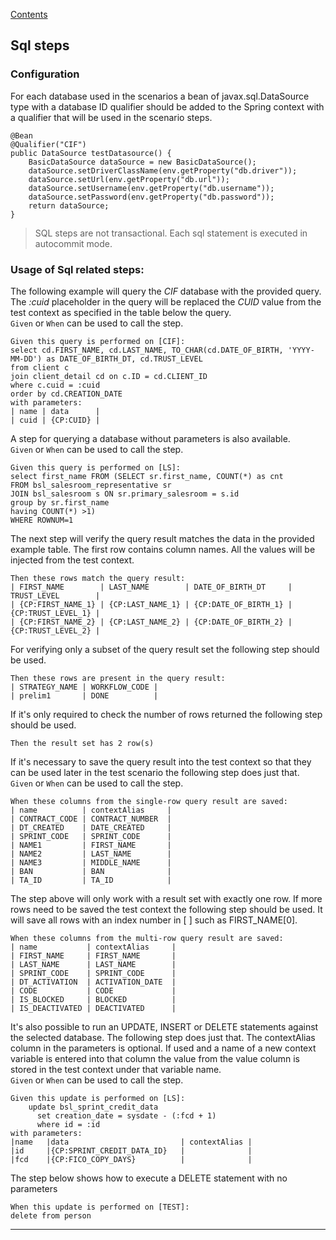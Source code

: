 [Contents](../README.md)

## Sql steps

### Configuration
 
For each database used in the scenarios a bean of javax.sql.DataSource type with a database ID qualifier should be added to the Spring context with a qualifier that will be used in the scenario steps.  

```
@Bean
@Qualifier("CIF")
public DataSource testDatasource() {
    BasicDataSource dataSource = new BasicDataSource();
    dataSource.setDriverClassName(env.getProperty("db.driver"));
    dataSource.setUrl(env.getProperty("db.url"));
    dataSource.setUsername(env.getProperty("db.username"));
    dataSource.setPassword(env.getProperty("db.password"));
    return dataSource;
}
```

> SQL steps are not transactional. Each sql statement is executed in autocommit mode.


### Usage of Sql related steps:

The following example will query the *CIF* database with the provided query. 
The *:cuid* placeholder in the query will be replaced the *CUID* value from the test context as specified in the table below the query.  
`Given` or `When` can be used to call the step.
```
Given this query is performed on [CIF]:  
select cd.FIRST_NAME, cd.LAST_NAME, TO_CHAR(cd.DATE_OF_BIRTH, 'YYYY-MM-DD') as DATE_OF_BIRTH_DT, cd.TRUST_LEVEL
from client c
join client_detail cd on c.ID = cd.CLIENT_ID
where c.cuid = :cuid
order by cd.CREATION_DATE  
with parameters:  
| name | data      |  
| cuid | {CP:CUID} |
```

A step for querying a database without parameters is also available.  
`Given` or `When` can be used to call the step.


```
Given this query is performed on [LS]:
select first_name FROM (SELECT sr.first_name, COUNT(*) as cnt
FROM bsl_salesroom_representative sr
JOIN bsl_salesroom s ON sr.primary_salesroom = s.id
group by sr.first_name
having COUNT(*) >1)
WHERE ROWNUM=1

```

The next step will verify the query result matches the data in the provided example table. 
The first row contains column names. All the values will be injected from the test context.  

```
Then these rows match the query result:  
| FIRST_NAME        | LAST_NAME        | DATE_OF_BIRTH_DT     | TRUST_LEVEL        |  
| {CP:FIRST_NAME_1} | {CP:LAST_NAME_1} | {CP:DATE_OF_BIRTH_1} | {CP:TRUST_LEVEL_1} |  
| {CP:FIRST_NAME_2} | {CP:LAST_NAME_2} | {CP:DATE_OF_BIRTH_2} | {CP:TRUST_LEVEL_2} |  
```

For verifying only a subset of the query result set the following step should be used.

```
Then these rows are present in the query result:
| STRATEGY_NAME | WORKFLOW_CODE |
| prelim1       | DONE          |
```

If it's only required to check the number of rows returned the following step should be used.

```
Then the result set has 2 row(s) 
```

If it's necessary to save the query result into the test context so that they can be used later in the test scenario the following step does just that.  
`Given` or `When` can be used to call the step.

```
When these columns from the single-row query result are saved:
| name          | contextAlias     |
| CONTRACT_CODE | CONTRACT_NUMBER  |
| DT_CREATED    | DATE_CREATED     |
| SPRINT_CODE   | SPRINT_CODE      |
| NAME1         | FIRST_NAME       |
| NAME2         | LAST_NAME        |
| NAME3         | MIDDLE_NAME      |
| BAN           | BAN              |
| TA_ID         | TA_ID            |
```

The step above will only work with a result set with exactly one row. 
If more rows need to be saved the test context the following step should be used.
It will save all rows with an index number in [ ] such as FIRST_NAME[0].  

```
When these columns from the multi-row query result are saved:
| name           | contextAlias     |
| FIRST_NAME     | FIRST_NAME       |
| LAST_NAME      | LAST_NAME        |
| SPRINT_CODE    | SPRINT_CODE      |
| DT_ACTIVATION  | ACTIVATION_DATE  |
| CODE           | CODE             |
| IS_BLOCKED     | BLOCKED          |
| IS_DEACTIVATED | DEACTIVATED      |
```

It's also possible to run an UPDATE, INSERT or DELETE statements against the selected database. The following step does just that.
The contextAlias column in the parameters is optional. 
If used and a name of a new context variable is entered into that column the value from the value column is stored in the test context under that variable name.  
`Given` or `When` can be used to call the step.
```
Given this update is performed on [LS]:
    update bsl_sprint_credit_data
      set creation_date = sysdate - (:fcd + 1)
      where id = :id
with parameters:
|name   |data                         | contextAlias |
|id     |{CP:SPRINT_CREDIT_DATA_ID}   |              | 
|fcd    |{CP:FICO_COPY_DAYS}          |              |
```

The step below shows how to execute a DELETE statement with no parameters
```
When this update is performed on [TEST]:
delete from person
```

---
